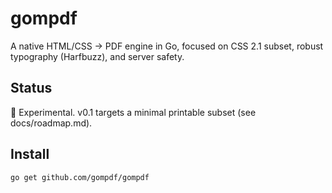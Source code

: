# gompdf


A native HTML/CSS → PDF engine in Go, focused on CSS 2.1 subset, robust typography (Harfbuzz), and server safety.


## Status
🚧 Experimental. v0.1 targets a minimal printable subset (see docs/roadmap.md).


## Install
```bash
go get github.com/gompdf/gompdf